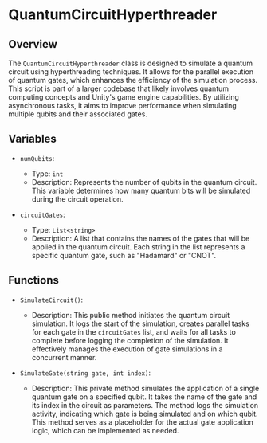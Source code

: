 # QuantumCircuitHyperthreader

## Overview
The `QuantumCircuitHyperthreader` class is designed to simulate a quantum circuit using hyperthreading techniques. It allows for the parallel execution of quantum gates, which enhances the efficiency of the simulation process. This script is part of a larger codebase that likely involves quantum computing concepts and Unity's game engine capabilities. By utilizing asynchronous tasks, it aims to improve performance when simulating multiple qubits and their associated gates.

## Variables

- `numQubits`: 
  - Type: `int`
  - Description: Represents the number of qubits in the quantum circuit. This variable determines how many quantum bits will be simulated during the circuit operation.

- `circuitGates`: 
  - Type: `List<string>`
  - Description: A list that contains the names of the gates that will be applied in the quantum circuit. Each string in the list represents a specific quantum gate, such as "Hadamard" or "CNOT".

## Functions

- `SimulateCircuit()`: 
  - Description: This public method initiates the quantum circuit simulation. It logs the start of the simulation, creates parallel tasks for each gate in the `circuitGates` list, and waits for all tasks to complete before logging the completion of the simulation. It effectively manages the execution of gate simulations in a concurrent manner.

- `SimulateGate(string gate, int index)`: 
  - Description: This private method simulates the application of a single quantum gate on a specified qubit. It takes the name of the gate and its index in the circuit as parameters. The method logs the simulation activity, indicating which gate is being simulated and on which qubit. This method serves as a placeholder for the actual gate application logic, which can be implemented as needed.